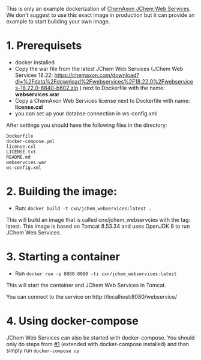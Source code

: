 This is only an example dockerization of [ChemAxon JChem Web Services](https://chemaxon.com/products/jchem-engines). We don't suggest to use this exact image in production but it can provide an example to start building your own image.

# 1. Prerequisets

* docker installed
* Copy the war file from the latest JChem Web Services (JChem Web Services 18.22: https://chemaxon.com/download?dl=%2Fdata%2Fdownload%2Fwebservices%2F18.22.0%2Fwebservices-18.22.0-8840-b602.zip ) next to Dockerfile with the name: __webservices.war__
* Copy a ChemAxon Web Services license next to Dockerfile with name: __license.cxl__
* you can set up your databse connection in ws-config.xml
    
After settings you should have the following files in the directory:
```
Dockerfile
docker-compose.yml
license.cxl
LICENSE.txt
README.md
webservcies.war
ws-config.xml
```
    
# 2. Building the image:

* Run: `docker build -t cxn/jchem_webservices:latest .`
    
This will build an image that is called cnx/jchem_webservcies with the tag: latest. This image is based on Tomcat 8.53.34 and uses OpenJDK 8 to run JChem Web Services.
    
# 3. Starting a container

* Run `docker run -p 8080:8080 -ti cxn/jchem_webservices:latest`
    
This will start the container and JChem Web Services in Tomcat.

You can connect to the service on http://localhost:8080/webservice/

# 4. Using docker-compose

JChem Web Services can also be started with docker-compose. You should only do steps from [#1](https://github.com/ChemAxon/jchem-webservice-docker#1-prerequisets) (extended with docker-compose installed) and than simply run `docker-compose up`
